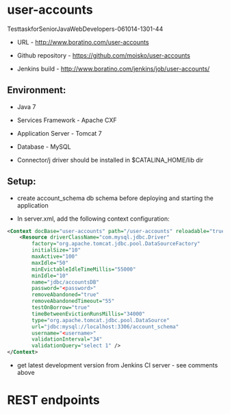 # user-accounts
TesttaskforSeniorJavaWebDevelopers-061014-1301-44

* URL - http://www.boratino.com/user-accounts

* Github repository - https://github.com/moisko/user-accounts

* Jenkins build - http://www.boratino.com/jenkins/job/user-accounts/

Environment:
------------
* Java 7

* Services Framework - Apache CXF

* Application Server - Tomcat 7

* Database - MySQL

* Connector/j driver should be installed in $CATALINA_HOME/lib dir

Setup:
------
* create account_schema db schema before deploying and starting the application

* In server.xml, add the following context configuration:
```xml
<Context docBase="user-accounts" path="/user-accounts" reloadable="true" source="org.eclipse.jst.jee.server:user-accounts">
	<Resource driverClassName="com.mysql.jdbc.Driver"
		factory="org.apache.tomcat.jdbc.pool.DataSourceFactory"
		initialSize="10"
		maxActive="100"
		maxIdle="50"
		minEvictableIdleTimeMillis="55000"
		minIdle="10"
		name="jdbc/accountsDB"
		password="<password>"
		removeAbandoned="true"
		removeAbandonedTimeout="55"
		testOnBorrow="true"
		timeBetweenEvictionRunsMillis="34000"
		type="org.apache.tomcat.jdbc.pool.DataSource"
		url="jdbc:mysql://localhost:3306/account_schema"
		username="<username>"
		validationInterval="34"
		validationQuery="select 1" />
</Context>
```
* get latest development version from Jenkins CI server - see comments above

# REST endpoints

